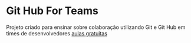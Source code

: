 # Git Hub For Teams
Projeto criado para ensinar sobre colaboração utilizando Git e Git Hub em times de desenvolvedores [aulas gratuitas](https://biblioteca.rocketseat.com.br/git-e-github/github-para-times/o-que-e-github-para-times)
